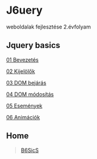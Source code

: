 # J6uery

weboldalak fejlesztése 2.évfolyam

## Jquery basics

[01 Bevezetés](Bevezetes.md)

[02 Kijelölők](Kijelolok.md)

[03 DOM bejárás](DomBejaras.md)

[04 DOM módosítás](DomModositas.md)

[05 Események](Esemenyek.md)

[06 Animációk](Animaciok.md)

## Home

> [B6SicS](https://b6sics.github.io)
>
